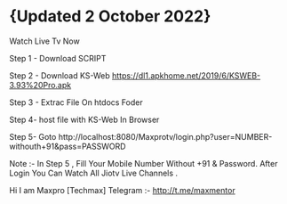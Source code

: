 # {Updated 2 October 2022}


Watch Live Tv Now

Step 1 - Download SCRIPT

Step 2 - Download KS-Web https://dl1.apkhome.net/2019/6/KSWEB-3.93%20Pro.apk

Step 3 - Extrac File On htdocs Foder

Step 4- host file with KS-Web In Browser

Step 5- Goto http://localhost:8080/Maxprotv/login.php?user=NUMBER-withouth+91&pass=PASSWORD

Note :- In Step 5 , Fill Your Mobile Number Without +91 & Password. After Login You Can Watch All Jiotv Live Channels .



Hi I am Maxpro [Techmax]
Telegram :- http://t.me/maxmentor
